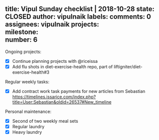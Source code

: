 title:	Vipul Sunday checklist | 2018-10-28
state:	CLOSED
author:	vipulnaik
labels:	
comments:	0
assignees:	vipulnaik
projects:	
milestone:	
number:	6
--
Ongoing projects:

- [x] Continue planning projects with @riceissa
- [x] Add flu shots in diet-exercise-health repo, part of liftigniter/diet-exercise-health#3

Regular weekly tasks:

- [x] Add contract work task payments for new articles from Sebastian https://timelines.issarice.com/index.php?title=User:Sebastian&oldid=26537#New_timeline

Personal maintenance:

- [x] Second of two weekly meal sets
- [x] Regular laundry
- [x] Heavy laundry
